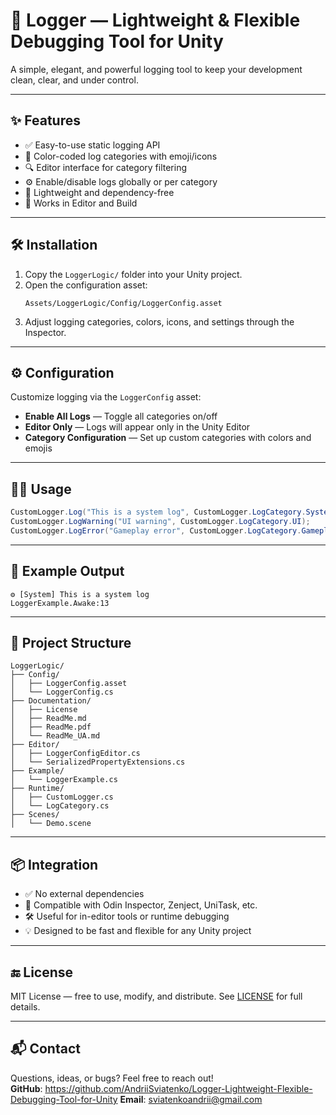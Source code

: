 # 📘 Logger — Lightweight & Flexible Debugging Tool for Unity

A simple, elegant, and powerful logging tool to keep your development clean, clear, and under control.

---

## ✨ Features

- ✅ Easy-to-use static logging API  
- 🎨 Color-coded log categories with emoji/icons  
- 🔍 Editor interface for category filtering  
- ⚙️ Enable/disable logs globally or per category  
- 🧩 Lightweight and dependency-free  
- 🎯 Works in Editor and Build

---

## 🛠️ Installation

1. Copy the `LoggerLogic/` folder into your Unity project.
2. Open the configuration asset:
   ```
   Assets/LoggerLogic/Config/LoggerConfig.asset
   ```
3. Adjust logging categories, colors, icons, and settings through the Inspector.

---

## ⚙️ Configuration

Customize logging via the `LoggerConfig` asset:
- **Enable All Logs** — Toggle all categories on/off
- **Editor Only** — Logs will appear only in the Unity Editor
- **Category Configuration** — Set up custom categories with colors and emojis

---

## 🧑‍💻 Usage

```csharp
CustomLogger.Log("This is a system log", CustomLogger.LogCategory.System);
CustomLogger.LogWarning("UI warning", CustomLogger.LogCategory.UI);
CustomLogger.LogError("Gameplay error", CustomLogger.LogCategory.Gameplay);
```

---

## 🧪 Example Output

```
⚙ [System] This is a system log  
LoggerExample.Awake:13
```

---

## 📂 Project Structure

```
LoggerLogic/
├── Config/
│   ├── LoggerConfig.asset
│   └── LoggerConfig.cs
├── Documentation/
│   ├── License
│   ├── ReadMe.md
│   ├── ReadMe.pdf
│   └── ReadMe_UA.md
├── Editor/
│   ├── LoggerConfigEditor.cs
│   └── SerializedPropertyExtensions.cs
├── Example/
│   └── LoggerExample.cs
├── Runtime/
│   ├── CustomLogger.cs
│   └── LogCategory.cs
├── Scenes/
│   └── Demo.scene
```

---

## 📦 Integration

- ✅ No external dependencies
- 🧩 Compatible with Odin Inspector, Zenject, UniTask, etc.
- 🛠️ Useful for in-editor tools or runtime debugging
- 💡 Designed to be fast and flexible for any Unity project

---

## 🔚 License

MIT License — free to use, modify, and distribute. See [LICENSE](./LICENSE) for full details.

---

## 📬 Contact

Questions, ideas, or bugs? Feel free to reach out!  
**GitHub**: https://github.com/AndriiSviatenko/Logger-Lightweight-Flexible-Debugging-Tool-for-Unity
**Email**: sviatenkoandrii@gmail.com
